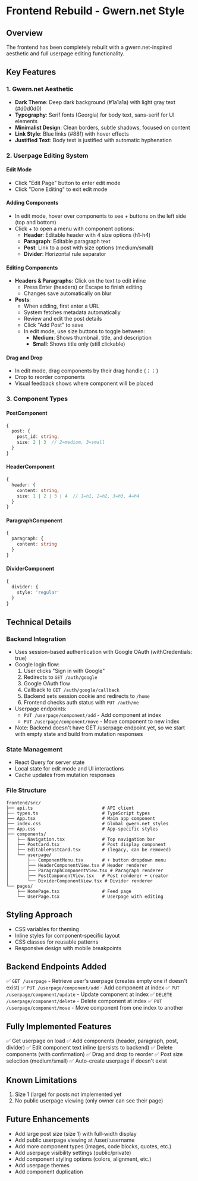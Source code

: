 # Frontend Rebuild - Gwern.net Style

## Overview
The frontend has been completely rebuilt with a gwern.net-inspired aesthetic and full userpage editing functionality.

## Key Features

### 1. Gwern.net Aesthetic
- **Dark Theme**: Deep dark background (#1a1a1a) with light gray text (#d0d0d0)
- **Typography**: Serif fonts (Georgia) for body text, sans-serif for UI elements
- **Minimalist Design**: Clean borders, subtle shadows, focused on content
- **Link Style**: Blue links (#88f) with hover effects
- **Justified Text**: Body text is justified with automatic hyphenation

### 2. Userpage Editing System

#### Edit Mode
- Click "Edit Page" button to enter edit mode
- Click "Done Editing" to exit edit mode

#### Adding Components
- In edit mode, hover over components to see + buttons on the left side (top and bottom)
- Click + to open a menu with component options:
  - **Header**: Editable header with 4 size options (h1-h4)
  - **Paragraph**: Editable paragraph text
  - **Post**: Link to a post with size options (medium/small)
  - **Divider**: Horizontal rule separator

#### Editing Components
- **Headers & Paragraphs**: Click on the text to edit inline
  - Press Enter (headers) or Escape to finish editing
  - Changes save automatically on blur
- **Posts**: 
  - When adding, first enter a URL
  - System fetches metadata automatically
  - Review and edit the post details
  - Click "Add Post" to save
  - In edit mode, use size buttons to toggle between:
    - **Medium**: Shows thumbnail, title, and description
    - **Small**: Shows title only (still clickable)

#### Drag and Drop
- In edit mode, drag components by their drag handle (⋮⋮)
- Drop to reorder components
- Visual feedback shows where component will be placed

### 3. Component Types

#### PostComponent
```typescript
{
  post: {
    post_id: string,
    size: 2 | 3  // 2=medium, 3=small
  }
}
```

#### HeaderComponent
```typescript
{
  header: {
    content: string,
    size: 1 | 2 | 3 | 4  // 1=h1, 2=h2, 3=h3, 4=h4
  }
}
```

#### ParagraphComponent
```typescript
{
  paragraph: {
    content: string
  }
}
```

#### DividerComponent
```typescript
{
  divider: {
    style: 'regular'
  }
}
```

## Technical Details

### Backend Integration
- Uses session-based authentication with Google OAuth (withCredentials: true)
- Google login flow:
  1. User clicks "Sign in with Google"
  2. Redirects to `GET /auth/google`
  3. Google OAuth flow
  4. Callback to `GET /auth/google/callback`
  5. Backend sets session cookie and redirects to `/home`
  6. Frontend checks auth status with `PUT /auth/me`
- Userpage endpoints:
  - `PUT /userpage/component/add` - Add component at index
  - `PUT /userpage/component/move` - Move component to new index
- Note: Backend doesn't have GET /userpage endpoint yet, so we start with empty state and build from mutation responses

### State Management
- React Query for server state
- Local state for edit mode and UI interactions
- Cache updates from mutation responses

### File Structure
```
frontend/src/
├── api.ts                          # API client
├── types.ts                        # TypeScript types
├── App.tsx                         # Main app component
├── index.css                       # Global gwern.net styles
├── App.css                         # App-specific styles
├── components/
│   ├── Navigation.tsx              # Top navigation bar
│   ├── PostCard.tsx                # Post display component
│   ├── EditablePostCard.tsx        # (legacy, can be removed)
│   └── userpage/
│       ├── ComponentMenu.tsx       # + button dropdown menu
│       ├── HeaderComponentView.tsx # Header renderer
│       ├── ParagraphComponentView.tsx # Paragraph renderer
│       ├── PostComponentView.tsx   # Post renderer + creator
│       └── DividerComponentView.tsx # Divider renderer
└── pages/
    ├── HomePage.tsx                # Feed page
    └── UserPage.tsx                # Userpage with editing
```

## Styling Approach
- CSS variables for theming
- Inline styles for component-specific layout
- CSS classes for reusable patterns
- Responsive design with mobile breakpoints

## Backend Endpoints Added
✅ `GET /userpage` - Retrieve user's userpage (creates empty one if doesn't exist)
✅ `PUT /userpage/component/add` - Add component at index
✅ `PUT /userpage/component/update` - Update component at index
✅ `DELETE /userpage/component/delete` - Delete component at index
✅ `PUT /userpage/component/move` - Move component from one index to another

## Fully Implemented Features
✅ Get userpage on load
✅ Add components (header, paragraph, post, divider)
✅ Edit component text inline (persists to backend)
✅ Delete components (with confirmation)
✅ Drag and drop to reorder
✅ Post size selection (medium/small)
✅ Auto-create userpage if doesn't exist

## Known Limitations
1. Size 1 (large) for posts not implemented yet
2. No public userpage viewing (only owner can see their page)

## Future Enhancements
- Add large post size (size 1) with full-width display
- Add public userpage viewing at /user/:username
- Add more component types (images, code blocks, quotes, etc.)
- Add userpage visibility settings (public/private)
- Add component styling options (colors, alignment, etc.)
- Add userpage themes
- Add component duplication

